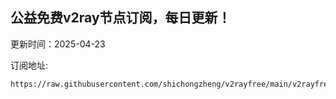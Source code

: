 ## 公益免费v2ray节点订阅，每日更新！
更新时间：2025-04-23

订阅地址:
```
https://raw.githubusercontent.com/shichongzheng/v2rayfree/main/v2rayfree
```
